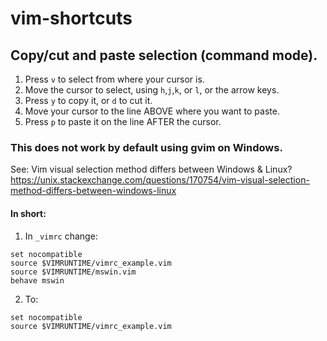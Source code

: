 # vim-shortcuts

## Copy/cut and paste selection (command mode).
1. Press `v` to select from where your cursor is.
2. Move the cursor to select, using `h`,`j`,`k`, or `l`, or the arrow keys.
3. Press `y` to copy it, or `d` to cut it.
4. Move your cursor to the line ABOVE where you want to paste.
5. Press `p` to paste it on the line AFTER the cursor.

### This does not work by default using gvim on Windows.
See: Vim visual selection method differs between Windows & Linux?
https://unix.stackexchange.com/questions/170754/vim-visual-selection-method-differs-between-windows-linux

#### In short:

1. In `_vimrc` change:
```
set nocompatible
source $VIMRUNTIME/vimrc_example.vim
source $VIMRUNTIME/mswin.vim
behave mswin
```
2. To:
```
set nocompatible
source $VIMRUNTIME/vimrc_example.vim
